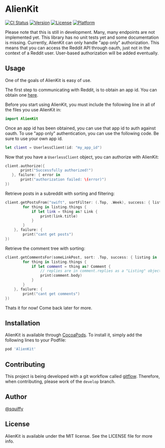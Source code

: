 # AlienKit

[![CI Status](https://travis-ci.org/squiffy/AlienKit.svg?branch=develop)](https://travis-ci.org/squiffy/AlienKit)
[![Version](https://img.shields.io/cocoapods/v/AlienKit.svg?style=flat)](http://cocoapods.org/pods/AlienKit)
[![License](https://img.shields.io/cocoapods/l/AlienKit.svg?style=flat)](http://cocoapods.org/pods/AlienKit)
[![Platform](https://img.shields.io/cocoapods/p/AlienKit.svg?style=flat)](http://cocoapods.org/pods/AlienKit)

Please note that this is still in development. Many, many endpoints are not implemented yet.
This library has no unit tests yet and some documentation is missing. Currently, AlienKit can only handle "app only" authorization. This means that you can access the Reddit API through oauth, just not in the context of a Reddit user. User-based authorization will be added eventually.
    
## Usage

One of the goals of AlienKit is easy of use.


The first step to communicating with Reddit, is to obtain an app id. You can obtain one [here](https://www.reddit.com/prefs/apps/).

Before you start using AlienKit, you must include the following line in all of the files you use AlienKit in:

```swift
import AlienKit
```

Once an app id has been obtained, you can use that app id to auth against oauth. To use "app only" authentication, you can use the following code. Be sure to use your own app id.

```swift
let client = UserlessClient(id: "my_app_id")
```

Now that you have a `UserlessClient` object, you can authorize with AlienKit:

```swift
client.authorize({
       print("Successfully authorized!")
   }, failure: { error in
       print("authorization failed: \(error)")
})
```

Retrieve posts in a subreddit with sorting and filtering:

```swift
client.getPostsFrom("swift", sortFilter: (.Top, .Week), success: { listing in
        for thing in listing.things {
            if let link = thing as? Link {
                print(link.title)
            }
        }
    }, failure: {
        print("cant get posts")  
})
```

Retrieve the comment tree with sorting:

```swift
client.getCommentsFor(someLinkPost, sort: .Top, success: { listing in
        for thing in listing.things {
            if let comment = thing as? Comment {
                // replies are in comment.replies as a "Listing" object
                print(comment.body)
            }
        }
    }, failure: {
        print("cant get comments")    
})
```

Thats it for now! Come back later for more.

## Installation
    
AlienKit is available through [CocoaPods](http://cocoapods.org). To install
it, simply add the following lines to your Podfile:

```ruby
pod 'AlienKit'
```

## Contributing
This project is being developed with a git workflow called [gitflow](https://github.com/nvie/gitflow). Therefore, when contributing, please work of the `develop` branch.

## Author

[@squiffy](https:twitter.com/squiffy)

## License

AlienKit is available under the MIT license. See the LICENSE file for more info.
